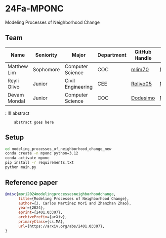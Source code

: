 # 24Fa-MPONC
Modeling Processes of Neighborhood Change


## Team

| Name                  | Seniority | Major                  | Department | GitHub Handle                                                 | Topic Area                                             |
| --------------------- | --------- | ---------------------- | ---------- | ------------------------------------------------------------- | ------------------------------------------------------ |
| Matthew Lim           | Sophomore | Computer Science       | COC        | [mlim70](https://github.com/mlim70)                           | [MPONC](/24fa-mponc)                                   |
| Reyli Olivo           | Junior    | Civil Engineering      | CEE        | [Rolivo05](https://github.com/Rolivo05)                       | [MPONC](/24fa-mponc)                                   |
| Devam Mondal          | Junior    | Computer Science       | COC        | [Dodesimo](https://github.com/Dodesimo)                       | [MPONC](/24fa-mponc)                                   |



:   !!! abstract

        abstract goes here



## Setup

```bash
cd modeling_processes_of_neighborhood_change_new
conda create -n mponc python=3.12
conda activate mponc
pip install -r requirements.txt
python main.py
```


## Reference paper

```bibtex
@misc{mori2024modelingprocessesneighborhoodchange,
      title={Modeling Processes of Neighborhood Change}, 
      author={J. Carlos Martínez Mori and Zhanzhan Zhao},
      year={2024},
      eprint={2401.03307},
      archivePrefix={arXiv},
      primaryClass={cs.MA},
      url={https://arxiv.org/abs/2401.03307}, 
}
```


